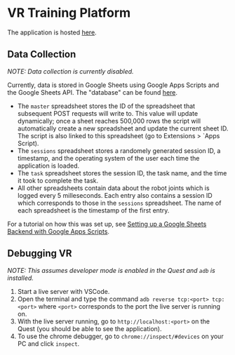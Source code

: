# VR Training Platform

The application is hosted [here](https://wycongwisc.github.io/urdf-loader-test-vr/).

## Data Collection

*NOTE: Data collection is currently disabled.*

Currently, data is stored in Google Sheets using Google Apps Scripts and the Google Sheets API. The "database" can be found [here](https://drive.google.com/drive/folders/1T90hAXaHdQIh-kv27N346yu3MOC9gFvM?usp=sharing).

- The `master` spreadsheet stores the ID of the spreadsheet that subsequent POST requests will write to. This value will update dynamically; once a sheet reaches 500,000 rows the script will automatically create a new spreadsheet and update the current sheet ID. The script is also linked to this spreadsheet (go to Extensions > `Apps Script).
- The `sessions` spreadsheet stores a randomely generated session ID, a timestamp, and the operating system of the user each time the application is loaded.
- The `task` spreadsheet stores the session ID, the task name, and the time it took to complete the task.
- All other spreadsheets contain data about the robot joints which is logged every 5 milleseconds. Each entry also contains a session ID which corresponds to those in the `sessions` spreadsheet. The name of each spreadsheet is the timestamp of the first entry.

For a tutorial on how this was set up, see [Setting up a Google Sheets Backend with Google Apps Scripts](google-sheets-api-tutorial.md).

## Debugging VR

*NOTE: This assumes developer mode is enabled in the Quest and `adb` is installed.*

1. Start a live server with VSCode. 
2. Open the terminal and type the command `adb reverse tcp:<port> tcp:<port>` where `<port>` corresponds to the port the live server is running on.
3. With the live server running, go to `http://localhost:<port>` on the Quest (you should be able to see the application).
4. To use the chrome debugger, go to `chrome://inspect/#devices` on your PC and click `inspect`.